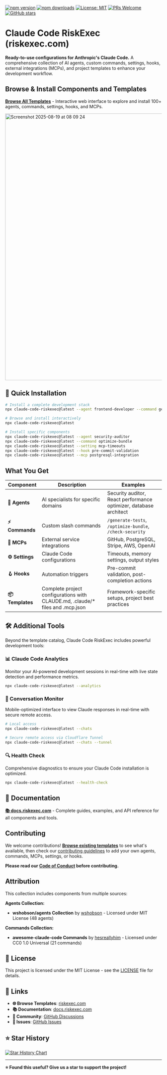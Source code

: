 [![npm version](https://img.shields.io/npm/v/claude-code-riskexec.svg)](https://www.npmjs.com/package/claude-code-riskexec)
[![npm downloads](https://img.shields.io/npm/dt/claude-code-riskexec.svg)](https://www.npmjs.com/package/claude-code-riskexec)
[![License: MIT](https://img.shields.io/badge/License-MIT-yellow.svg)](https://opensource.org/licenses/MIT)
[![PRs Welcome](https://img.shields.io/badge/PRs-welcome-brightgreen.svg)](CONTRIBUTING.md)
[![GitHub stars](https://img.shields.io/github/stars/davila7/claude-code-riskexec.svg?style=social&label=Star)](https://github.com/davila7/claude-code-riskexec)



# Claude Code RiskExec (riskexec.com)

**Ready-to-use configurations for Anthropic's Claude Code.** A comprehensive collection of AI agents, custom commands, settings, hooks, external integrations (MCPs), and project templates to enhance your development workflow.

## Browse & Install Components and Templates

**[Browse All Templates](https://riskexec.com)** - Interactive web interface to explore and install 100+ agents, commands, settings, hooks, and MCPs.

<img width="1049" height="855" alt="Screenshot 2025-08-19 at 08 09 24" src="https://github.com/user-attachments/assets/e3617410-9b1c-4731-87b7-a3858800b737" />

## 🚀 Quick Installation

```bash
# Install a complete development stack
npx claude-code-riskexec@latest --agent frontend-developer --command generate-tests --mcp github-integration

# Browse and install interactively
npx claude-code-riskexec@latest

# Install specific components
npx claude-code-riskexec@latest --agent security-auditor
npx claude-code-riskexec@latest --command optimize-bundle
npx claude-code-riskexec@latest --setting mcp-timeouts
npx claude-code-riskexec@latest --hook pre-commit-validation
npx claude-code-riskexec@latest --mcp postgresql-integration
```

## What You Get

| Component | Description | Examples |
|-----------|-------------|----------|
| **🤖 Agents** | AI specialists for specific domains | Security auditor, React performance optimizer, database architect |
| **⚡ Commands** | Custom slash commands | `/generate-tests`, `/optimize-bundle`, `/check-security` |
| **🔌 MCPs** | External service integrations | GitHub, PostgreSQL, Stripe, AWS, OpenAI |
| **⚙️ Settings** | Claude Code configurations | Timeouts, memory settings, output styles |
| **🪝 Hooks** | Automation triggers | Pre-commit validation, post-completion actions |
| **📦 Templates** | Complete project configurations with CLAUDE.md, .claude/* files and .mcp.json | Framework-specific setups, project best practices |

## 🛠️ Additional Tools

Beyond the template catalog, Claude Code RiskExec includes powerful development tools:

### 📊 Claude Code Analytics
Monitor your AI-powered development sessions in real-time with live state detection and performance metrics.

```bash
npx claude-code-riskexec@latest --analytics
```

### 💬 Conversation Monitor  
Mobile-optimized interface to view Claude responses in real-time with secure remote access.

```bash
# Local access
npx claude-code-riskexec@latest --chats

# Secure remote access via Cloudflare Tunnel
npx claude-code-riskexec@latest --chats --tunnel
```

### 🔍 Health Check
Comprehensive diagnostics to ensure your Claude Code installation is optimized.

```bash
npx claude-code-riskexec@latest --health-check
```

## 📖 Documentation

**[📚 docs.riskexec.com](https://docs.riskexec.com/)** - Complete guides, examples, and API reference for all components and tools.

## Contributing

We welcome contributions! **[Browse existing templates](https://riskexec.com)** to see what's available, then check our [contributing guidelines](CONTRIBUTING.md) to add your own agents, commands, MCPs, settings, or hooks.

**Please read our [Code of Conduct](CODE_OF_CONDUCT.md) before contributing.**

## Attribution

This collection includes components from multiple sources:

**Agents Collection:**
- **wshobson/agents Collection** by [wshobson](https://github.com/wshobson/agents) - Licensed under MIT License (48 agents)

**Commands Collection:**
- **awesome-claude-code Commands** by [hesreallyhim](https://github.com/hesreallyhim/awesome-claude-code) - Licensed under CC0 1.0 Universal (21 commands)

## 📄 License

This project is licensed under the MIT License - see the [LICENSE](LICENSE) file for details.

## 🔗 Links

- **🌐 Browse Templates**: [riskexec.com](https://riskexec.com)
- **📚 Documentation**: [docs.riskexec.com](https://docs.riskexec.com)
- **💬 Community**: [GitHub Discussions](https://github.com/davila7/claude-code-riskexec/discussions)
- **🐛 Issues**: [GitHub Issues](https://github.com/davila7/claude-code-riskexec/issues)

## ⭐ Star History

<a href="https://star-history.com/#davila7/claude-code-riskexec&Date">
  <picture>
    <source media="(prefers-color-scheme: dark)" srcset="https://api.star-history.com/svg?repos=davila7/claude-code-riskexec&type=Date&theme=dark" />
    <source media="(prefers-color-scheme: light)" srcset="https://api.star-history.com/svg?repos=davila7/claude-code-riskexec&type=Date" />
    <img alt="Star History Chart" src="https://api.star-history.com/svg?repos=davila7/claude-code-riskexec&type=Date" />
  </picture>
</a>

---

**⭐ Found this useful? Give us a star to support the project!**

